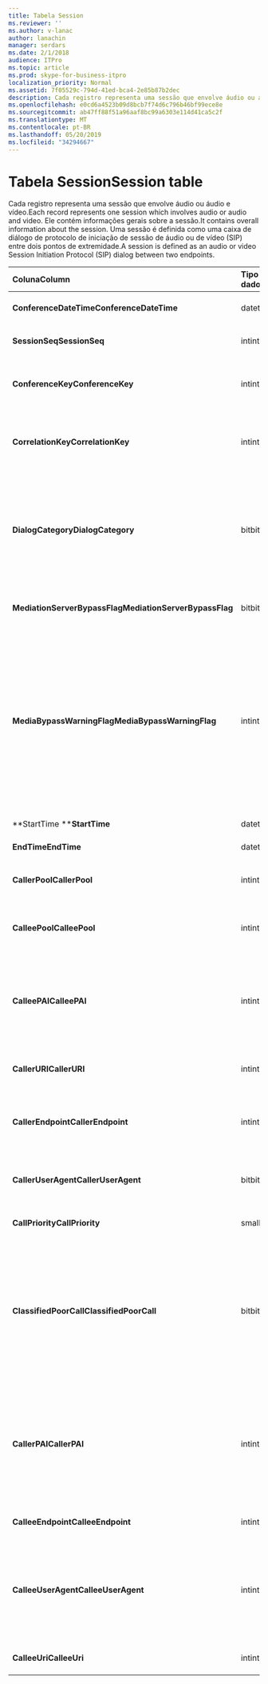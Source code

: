 ```yaml
---
title: Tabela Session
ms.reviewer: ''
ms.author: v-lanac
author: lanachin
manager: serdars
ms.date: 2/1/2018
audience: ITPro
ms.topic: article
ms.prod: skype-for-business-itpro
localization_priority: Normal
ms.assetid: 7f05529c-794d-41ed-bca4-2e85b87b2dec
description: Cada registro representa uma sessão que envolve áudio ou áudio e vídeo. Ele contém informações gerais sobre a sessão. Uma sessão é definida como uma caixa de diálogo de protocolo de iniciação de sessão de áudio ou de vídeo (SIP) entre dois pontos de extremidade.
ms.openlocfilehash: e0cd6a4523b09d8bcb7f74d6c796b46bf99ece8e
ms.sourcegitcommit: ab47ff88f51a96aaf8bc99a6303e114d41ca5c2f
ms.translationtype: MT
ms.contentlocale: pt-BR
ms.lasthandoff: 05/20/2019
ms.locfileid: "34294667"
---
```

# <a name="session-table"></a><span data-ttu-id="bb7ac-105">Tabela Session</span><span class="sxs-lookup"><span data-stu-id="bb7ac-105">Session table</span></span>
 
<span data-ttu-id="bb7ac-106">Cada registro representa uma sessão que envolve áudio ou áudio e vídeo.</span><span class="sxs-lookup"><span data-stu-id="bb7ac-106">Each record represents one session which involves audio or audio and video.</span></span> <span data-ttu-id="bb7ac-107">Ele contém informações gerais sobre a sessão.</span><span class="sxs-lookup"><span data-stu-id="bb7ac-107">It contains overall information about the session.</span></span> <span data-ttu-id="bb7ac-108">Uma sessão é definida como uma caixa de diálogo de protocolo de iniciação de sessão de áudio ou de vídeo (SIP) entre dois pontos de extremidade.</span><span class="sxs-lookup"><span data-stu-id="bb7ac-108">A session is defined as an audio or video Session Initiation Protocol (SIP) dialog between two endpoints.</span></span>
  
|<span data-ttu-id="bb7ac-109">**Coluna**</span><span class="sxs-lookup"><span data-stu-id="bb7ac-109">**Column**</span></span>|<span data-ttu-id="bb7ac-110">**Tipo de dados**</span><span class="sxs-lookup"><span data-stu-id="bb7ac-110">**Data Type**</span></span>|<span data-ttu-id="bb7ac-111">**Chave/índice**</span><span class="sxs-lookup"><span data-stu-id="bb7ac-111">**Key/Index**</span></span>|<span data-ttu-id="bb7ac-112">**Detalhes**</span><span class="sxs-lookup"><span data-stu-id="bb7ac-112">**Details**</span></span>|
|:-----|:-----|:-----|:-----|
|<span data-ttu-id="bb7ac-113">**ConferenceDateTime**</span><span class="sxs-lookup"><span data-stu-id="bb7ac-113">**ConferenceDateTime**</span></span> <br/> |<span data-ttu-id="bb7ac-114">datetime</span><span class="sxs-lookup"><span data-stu-id="bb7ac-114">datetime</span></span>  <br/> |<span data-ttu-id="bb7ac-115">Primária</span><span class="sxs-lookup"><span data-stu-id="bb7ac-115">Primary</span></span>  <br/> |<span data-ttu-id="bb7ac-116">Referenciado na [tabela de caixa de diálogo](dialog.md).</span><span class="sxs-lookup"><span data-stu-id="bb7ac-116">Referenced from the [Dialog table](dialog.md).</span></span>  <br/> |
|<span data-ttu-id="bb7ac-117">**SessionSeq**</span><span class="sxs-lookup"><span data-stu-id="bb7ac-117">**SessionSeq**</span></span> <br/> |<span data-ttu-id="bb7ac-118">int</span><span class="sxs-lookup"><span data-stu-id="bb7ac-118">int</span></span>  <br/> |<span data-ttu-id="bb7ac-119">Primária</span><span class="sxs-lookup"><span data-stu-id="bb7ac-119">Primary</span></span>  <br/> |<span data-ttu-id="bb7ac-120">Referenciado na [tabela de caixa de diálogo](dialog.md).</span><span class="sxs-lookup"><span data-stu-id="bb7ac-120">Referenced from the [Dialog table](dialog.md).</span></span>  <br/> |
|<span data-ttu-id="bb7ac-121">**ConferenceKey**</span><span class="sxs-lookup"><span data-stu-id="bb7ac-121">**ConferenceKey**</span></span> <br/> |<span data-ttu-id="bb7ac-122">int</span><span class="sxs-lookup"><span data-stu-id="bb7ac-122">int</span></span>  <br/> |<span data-ttu-id="bb7ac-123">Exterior</span><span class="sxs-lookup"><span data-stu-id="bb7ac-123">Foreign</span></span>  <br/> |<span data-ttu-id="bb7ac-124">Chave de conferência.</span><span class="sxs-lookup"><span data-stu-id="bb7ac-124">Conference key.</span></span> <span data-ttu-id="bb7ac-125">Referenciado na [tabela de conferências](conference.md).</span><span class="sxs-lookup"><span data-stu-id="bb7ac-125">Referenced from the [Conference table](conference.md).</span></span>  <br/> |
|<span data-ttu-id="bb7ac-126">**CorrelationKey**</span><span class="sxs-lookup"><span data-stu-id="bb7ac-126">**CorrelationKey**</span></span> <br/> |<span data-ttu-id="bb7ac-127">int</span><span class="sxs-lookup"><span data-stu-id="bb7ac-127">int</span></span>  <br/> |<span data-ttu-id="bb7ac-128">Exterior</span><span class="sxs-lookup"><span data-stu-id="bb7ac-128">Foreign</span></span>  <br/> |<span data-ttu-id="bb7ac-129">Chave de correlação.</span><span class="sxs-lookup"><span data-stu-id="bb7ac-129">Correlation key.</span></span> <span data-ttu-id="bb7ac-130">Referenciado da [tabela SessionCorrelation](sessioncorrelation.md).</span><span class="sxs-lookup"><span data-stu-id="bb7ac-130">Referenced from the [SessionCorrelation table](sessioncorrelation.md).</span></span>  <br/> |
|<span data-ttu-id="bb7ac-131">**DialogCategory**</span><span class="sxs-lookup"><span data-stu-id="bb7ac-131">**DialogCategory**</span></span> <br/> |<span data-ttu-id="bb7ac-132">bit</span><span class="sxs-lookup"><span data-stu-id="bb7ac-132">bit</span></span>  <br/> | <br/> |<span data-ttu-id="bb7ac-133">Categoria da caixa de diálogo; 0 é o trecho do servidor do Skype for Business para o servidor de mediação; 1 é o servidor de mediação para a perna do gateway PSTN.</span><span class="sxs-lookup"><span data-stu-id="bb7ac-133">Dialog category; 0 is Skype for Business Server to Mediation Server leg; 1 is Mediation Server to PSTN gateway leg.</span></span>  <br/> |
|<span data-ttu-id="bb7ac-134">**MediationServerBypassFlag**</span><span class="sxs-lookup"><span data-stu-id="bb7ac-134">**MediationServerBypassFlag**</span></span> <br/> |<span data-ttu-id="bb7ac-135">bit</span><span class="sxs-lookup"><span data-stu-id="bb7ac-135">bit</span></span>  <br/> ||<span data-ttu-id="bb7ac-136">Sinalizador que indica se a chamada foi ignorada ou não.</span><span class="sxs-lookup"><span data-stu-id="bb7ac-136">Flag indicating if the call was bypassed or not.</span></span>  <br/> |
|<span data-ttu-id="bb7ac-137">**MediaBypassWarningFlag**</span><span class="sxs-lookup"><span data-stu-id="bb7ac-137">**MediaBypassWarningFlag**</span></span> <br/> |<span data-ttu-id="bb7ac-138">int</span><span class="sxs-lookup"><span data-stu-id="bb7ac-138">int</span></span>  <br/> ||<span data-ttu-id="bb7ac-139">Esse campo, se presente, indicará por que uma chamada não foi ignorada mesmo se as IDs de bypass forem atendidas.</span><span class="sxs-lookup"><span data-stu-id="bb7ac-139">This field, if present, indicates why a call was not bypassed even if the bypass IDs matched.</span></span> <span data-ttu-id="bb7ac-140">Para o Skype for Business Server, somente um valor é definido.</span><span class="sxs-lookup"><span data-stu-id="bb7ac-140">For Skype for Business Server, only one value is defined.</span></span>  <br/> <span data-ttu-id="bb7ac-141">0x0001-ID de bypass desconhecido para o adaptador de rede padrão.</span><span class="sxs-lookup"><span data-stu-id="bb7ac-141">0x0001 - Unknown bypass ID for Default network adapter.</span></span>  <br/> |
|<span data-ttu-id="bb7ac-142">**StartTime **</span><span class="sxs-lookup"><span data-stu-id="bb7ac-142">**StartTime**</span></span> <br/> |<span data-ttu-id="bb7ac-143">datetime</span><span class="sxs-lookup"><span data-stu-id="bb7ac-143">datetime</span></span>  <br/> | <br/> |<span data-ttu-id="bb7ac-144">Hora de início da chamada.</span><span class="sxs-lookup"><span data-stu-id="bb7ac-144">Call start time.</span></span>  <br/> |
|<span data-ttu-id="bb7ac-145">**EndTime**</span><span class="sxs-lookup"><span data-stu-id="bb7ac-145">**EndTime**</span></span> <br/> |<span data-ttu-id="bb7ac-146">datetime</span><span class="sxs-lookup"><span data-stu-id="bb7ac-146">datetime</span></span>  <br/> | <br/> |<span data-ttu-id="bb7ac-147">Hora de término da chamada.</span><span class="sxs-lookup"><span data-stu-id="bb7ac-147">Call end time.</span></span>  <br/> |
|<span data-ttu-id="bb7ac-148">**CallerPool**</span><span class="sxs-lookup"><span data-stu-id="bb7ac-148">**CallerPool**</span></span> <br/> |<span data-ttu-id="bb7ac-149">int</span><span class="sxs-lookup"><span data-stu-id="bb7ac-149">int</span></span>  <br/> |<span data-ttu-id="bb7ac-150">Exterior</span><span class="sxs-lookup"><span data-stu-id="bb7ac-150">Foreign</span></span>  <br/> |<span data-ttu-id="bb7ac-151">O pool do chamador.</span><span class="sxs-lookup"><span data-stu-id="bb7ac-151">The pool of the caller.</span></span> <span data-ttu-id="bb7ac-152">Referenciado na [tabela de pool](pool.md).</span><span class="sxs-lookup"><span data-stu-id="bb7ac-152">Referenced from the [Pool table](pool.md).</span></span>  <br/> |
|<span data-ttu-id="bb7ac-153">**CalleePool**</span><span class="sxs-lookup"><span data-stu-id="bb7ac-153">**CalleePool**</span></span> <br/> |<span data-ttu-id="bb7ac-154">int</span><span class="sxs-lookup"><span data-stu-id="bb7ac-154">int</span></span>  <br/> |<span data-ttu-id="bb7ac-155">Exterior</span><span class="sxs-lookup"><span data-stu-id="bb7ac-155">Foreign</span></span>  <br/> |<span data-ttu-id="bb7ac-156">O pool do receptor da chamada.</span><span class="sxs-lookup"><span data-stu-id="bb7ac-156">The pool of the call receiver.</span></span> <span data-ttu-id="bb7ac-157">Referenciado na [tabela de pool](pool.md).</span><span class="sxs-lookup"><span data-stu-id="bb7ac-157">Referenced from the [Pool table](pool.md).</span></span>  <br/> |
|<span data-ttu-id="bb7ac-158">**CalleePAI**</span><span class="sxs-lookup"><span data-stu-id="bb7ac-158">**CalleePAI**</span></span> <br/> |<span data-ttu-id="bb7ac-159">int</span><span class="sxs-lookup"><span data-stu-id="bb7ac-159">int</span></span>  <br/> |<span data-ttu-id="bb7ac-160">Exterior</span><span class="sxs-lookup"><span data-stu-id="bb7ac-160">Foreign</span></span>  <br/> |<span data-ttu-id="bb7ac-161">O URI de SIP na identidade SIP p-declarated (PAI) do ponto de extremidade de recebimento.</span><span class="sxs-lookup"><span data-stu-id="bb7ac-161">SIP URI in the SIP p-asserted identity (PAI) of the receiving endpoint.</span></span> <span data-ttu-id="bb7ac-162">Referenciado da [tabela de usuário](user-0.md).</span><span class="sxs-lookup"><span data-stu-id="bb7ac-162">Referenced from the [User table](user-0.md).</span></span>  <br/> |
|<span data-ttu-id="bb7ac-163">**CallerURI**</span><span class="sxs-lookup"><span data-stu-id="bb7ac-163">**CallerURI**</span></span> <br/> |<span data-ttu-id="bb7ac-164">int</span><span class="sxs-lookup"><span data-stu-id="bb7ac-164">int</span></span>  <br/> |<span data-ttu-id="bb7ac-165">Exterior</span><span class="sxs-lookup"><span data-stu-id="bb7ac-165">Foreign</span></span>  <br/> |<span data-ttu-id="bb7ac-166">URI do chamador.</span><span class="sxs-lookup"><span data-stu-id="bb7ac-166">Caller's URI.</span></span> <span data-ttu-id="bb7ac-167">Referenciado da [tabela de usuário](user-0.md).</span><span class="sxs-lookup"><span data-stu-id="bb7ac-167">Referenced from the [User table](user-0.md).</span></span>  <br/> |
|<span data-ttu-id="bb7ac-168">**CallerEndpoint**</span><span class="sxs-lookup"><span data-stu-id="bb7ac-168">**CallerEndpoint**</span></span> <br/> |<span data-ttu-id="bb7ac-169">int</span><span class="sxs-lookup"><span data-stu-id="bb7ac-169">int</span></span>  <br/> |<span data-ttu-id="bb7ac-170">Exterior</span><span class="sxs-lookup"><span data-stu-id="bb7ac-170">Foreign</span></span>  <br/> |<span data-ttu-id="bb7ac-171">Ponto de extremidade do chamador.</span><span class="sxs-lookup"><span data-stu-id="bb7ac-171">Caller's endpoint.</span></span> <span data-ttu-id="bb7ac-172">Referenciado da [tabela de pontos de extremidade](endpoint.md).</span><span class="sxs-lookup"><span data-stu-id="bb7ac-172">Referenced from the [Endpoint table](endpoint.md).</span></span>  <br/> |
|<span data-ttu-id="bb7ac-173">**CallerUserAgent**</span><span class="sxs-lookup"><span data-stu-id="bb7ac-173">**CallerUserAgent**</span></span> <br/> |<span data-ttu-id="bb7ac-174">bit</span><span class="sxs-lookup"><span data-stu-id="bb7ac-174">bit</span></span>  <br/> |<span data-ttu-id="bb7ac-175">Exterior</span><span class="sxs-lookup"><span data-stu-id="bb7ac-175">Foreign</span></span>  <br/> |<span data-ttu-id="bb7ac-176">Agente de usuário do chamador.</span><span class="sxs-lookup"><span data-stu-id="bb7ac-176">Caller's user agent.</span></span> <span data-ttu-id="bb7ac-177">Referenciado na [tabela UserAgent](useragent.md).</span><span class="sxs-lookup"><span data-stu-id="bb7ac-177">Referenced from the [UserAgent table](useragent.md).</span></span>  <br/> |
|<span data-ttu-id="bb7ac-178">**CallPriority**</span><span class="sxs-lookup"><span data-stu-id="bb7ac-178">**CallPriority**</span></span> <br/> |<span data-ttu-id="bb7ac-179">smallint</span><span class="sxs-lookup"><span data-stu-id="bb7ac-179">smallint</span></span>  <br/> ||<span data-ttu-id="bb7ac-180">A prioridade desta chamada.</span><span class="sxs-lookup"><span data-stu-id="bb7ac-180">The priority of this call.</span></span>  <br/> |
|<span data-ttu-id="bb7ac-181">**ClassifiedPoorCall**</span><span class="sxs-lookup"><span data-stu-id="bb7ac-181">**ClassifiedPoorCall**</span></span> <br/> |<span data-ttu-id="bb7ac-182">bit</span><span class="sxs-lookup"><span data-stu-id="bb7ac-182">bit</span></span>  <br/> ||<span data-ttu-id="bb7ac-183">Esta coluna foi preterida e não é usada no Skype for Business Server.</span><span class="sxs-lookup"><span data-stu-id="bb7ac-183">This column has been deprecated and is not used in Skype for Business Server.</span></span> <span data-ttu-id="bb7ac-184">Em vez disso, essas informações são relatadas em bases de linhas por mídia.</span><span class="sxs-lookup"><span data-stu-id="bb7ac-184">Instead, this information is reported on a per-media line bases.</span></span> <span data-ttu-id="bb7ac-185">Para obter mais informações, consulte a [tabela de mídia](medialine-0.md) .</span><span class="sxs-lookup"><span data-stu-id="bb7ac-185">Refer to the [MediaLine table](medialine-0.md) for more information.</span></span> <br/> |
|<span data-ttu-id="bb7ac-186">**CallerPAI**</span><span class="sxs-lookup"><span data-stu-id="bb7ac-186">**CallerPAI**</span></span> <br/> |<span data-ttu-id="bb7ac-187">int</span><span class="sxs-lookup"><span data-stu-id="bb7ac-187">int</span></span>  <br/> |<span data-ttu-id="bb7ac-188">Exterior</span><span class="sxs-lookup"><span data-stu-id="bb7ac-188">Foreign</span></span>  <br/> |<span data-ttu-id="bb7ac-189">P-declarado-identidade do usuário que fez a chamada.</span><span class="sxs-lookup"><span data-stu-id="bb7ac-189">P-Asserted-Identity of the user who placed the call.</span></span> <span data-ttu-id="bb7ac-190">A identidade de P-declarada (PAI) é usada para transmitir a verdadeira identidade do usuário que fez a chamada.</span><span class="sxs-lookup"><span data-stu-id="bb7ac-190">The P-Asserted-Identity (PAI) is used to convey the true identity of the user who placed the call.</span></span>  <br/> |
|<span data-ttu-id="bb7ac-191">**CalleeEndpoint**</span><span class="sxs-lookup"><span data-stu-id="bb7ac-191">**CalleeEndpoint**</span></span> <br/> |<span data-ttu-id="bb7ac-192">int</span><span class="sxs-lookup"><span data-stu-id="bb7ac-192">int</span></span>  <br/> |<span data-ttu-id="bb7ac-193">Exterior</span><span class="sxs-lookup"><span data-stu-id="bb7ac-193">Foreign</span></span>  <br/> |<span data-ttu-id="bb7ac-194">Ponto de extremidade que recebeu a chamada.</span><span class="sxs-lookup"><span data-stu-id="bb7ac-194">Endpoint that received the call.</span></span>  <br/> |
|<span data-ttu-id="bb7ac-195">**CalleeUserAgent**</span><span class="sxs-lookup"><span data-stu-id="bb7ac-195">**CalleeUserAgent**</span></span> <br/> |<span data-ttu-id="bb7ac-196">int</span><span class="sxs-lookup"><span data-stu-id="bb7ac-196">int</span></span>  <br/> |<span data-ttu-id="bb7ac-197">Exterior</span><span class="sxs-lookup"><span data-stu-id="bb7ac-197">Foreign</span></span>  <br/> |<span data-ttu-id="bb7ac-198">Agente de usuário empregado pelo usuário que recebeu a chamada.</span><span class="sxs-lookup"><span data-stu-id="bb7ac-198">User agent employed by the user who received the call.</span></span> <span data-ttu-id="bb7ac-199">Os agentes de usuário representam o dispositivo de ponto de extremidade do cliente.</span><span class="sxs-lookup"><span data-stu-id="bb7ac-199">User agents represent the client endpoint device.</span></span>  <br/> |
|<span data-ttu-id="bb7ac-200">**CalleeUri**</span><span class="sxs-lookup"><span data-stu-id="bb7ac-200">**CalleeUri**</span></span> <br/> |<span data-ttu-id="bb7ac-201">int</span><span class="sxs-lookup"><span data-stu-id="bb7ac-201">int</span></span>  <br/> |<span data-ttu-id="bb7ac-202">Exterior</span><span class="sxs-lookup"><span data-stu-id="bb7ac-202">Foreign</span></span>  <br/> |<span data-ttu-id="bb7ac-203">O URI SIP do usuário que recebeu a chamada.</span><span class="sxs-lookup"><span data-stu-id="bb7ac-203">SIP URI of the user who received the call.</span></span>  <br/> |
   

